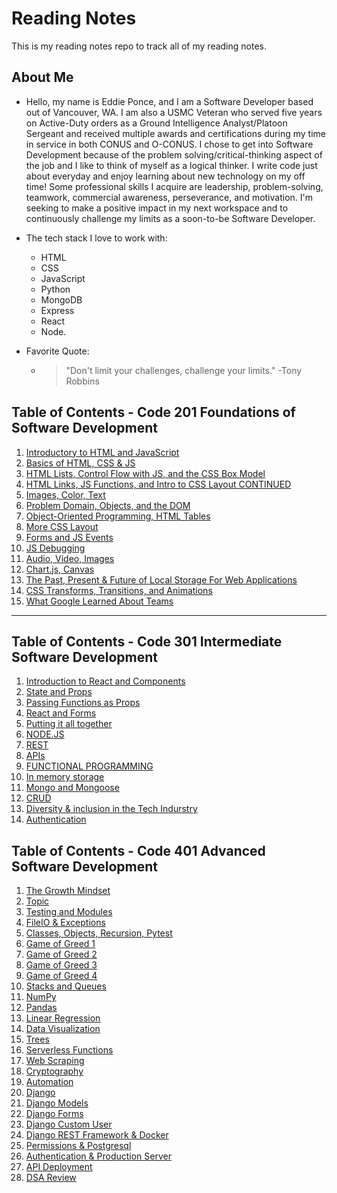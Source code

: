 # Reading Notes

This is my reading notes repo to track all of my reading notes.

## About Me
- Hello, my name is Eddie Ponce, and I am a Software Developer based out of Vancouver, WA. I am also a USMC Veteran who served five years on Active-Duty orders as a Ground Intelligence Analyst/Platoon Sergeant and received multiple awards and certifications during my time in service in both CONUS and O-CONUS. I chose to get into Software Development because of the problem solving/critical-thinking aspect of the job and I like to think of myself as a logical thinker. I write code just about everyday and enjoy learning about new technology on my off time! Some professional skills I acquire are leadership, problem-solving, teamwork, commercial awareness, perseverance, and motivation. I'm seeking to make a positive impact in my next workspace and to continuously challenge my limits as a soon-to-be Software Developer.

- The tech stack I love to work with: 
  * HTML
  * CSS
  * JavaScript
  * Python
  * MongoDB
  * Express
  * React
  * Node.

 - Favorite Quote:
   * > "Don't limit your challenges, challenge your limits." -Tony Robbins


## Table of Contents - Code 201 Foundations of Software Development
1. [Introductory to HTML and JavaScript](class-01.md)
2. [Basics of HTML, CSS & JS](class-02.md)
3. [HTML Lists, Control Flow with JS, and the CSS Box Model](class-03.md)
4. [HTML Links, JS Functions, and Intro to CSS Layout CONTINUED](class-04.md)
5. [Images, Color, Text](class-05.md)
6. [Problem Domain, Objects, and the DOM](class-06.md)
7. [Object-Oriented Programming, HTML Tables](class-07.md)
8. [More CSS Layout](class-08.md) 
9. [Forms and JS Events](class-09.md)
10. [JS Debugging](class-10.md)
11. [Audio, Video, Images](class-11.md)
12. [Chart.js, Canvas](class-12.md)
13. [The Past, Present & Future of Local Storage For Web Applications](class-13.md)
14. [CSS Transforms, Transitions, and Animations](class-14a.md)
15. [What Google Learned About Teams](class-14b.md)

***

## Table of Contents - Code 301 Intermediate Software Development
1. [Introduction to React and Components](301-class-01.md)
2. [State and Props](301-class-02.md)
3. [Passing Functions as Props](301-class-03.md)
4. [React and Forms](301-class-04.md)
5. [Putting it all together](301-class-05.md)
6. [NODE.JS](301-class-06.md)
7. [REST](301-class-07.md)
8. [APIs](301-class-08.md)
9. [FUNCTIONAL PROGRAMMING](301-class-09.md)
10. [In memory storage](301-class-10.md)
11. [Mongo and Mongoose](301-class-11.md)
12. [CRUD](301-class-12.md)
13. [Diversity & inclusion in the Tech Indurstry](301-class-13.md)
14. [Authentication](301-class-14.md)

## Table of Contents - Code 401 Advanced Software Development
1. [The Growth Mindset](401-growth-mindset.md)
2. [Topic](401-class-01.md)
3. [Testing and Modules](401-class-02.md)
4. [FileIO & Exceptions](401-class-03.md)
5. [Classes, Objects, Recursion, Pytest](401-class-04.md)
6. [Game of Greed 1](401-class-06.md)
7. [Game of Greed 2](401-class-07.md)
8. [Game of Greed 3](401-class-08.md)
9. [Game of Greed 4](401-class-09.md)
10. [Stacks and Queues](401-class-10.md)
11. [NumPy](401-class-11.md)
12. [Pandas](401-class-12.md)
13. [Linear Regression](401-class-13.md)
14. [Data Visualization](401-class-14.md)
15. [Trees](401-class-15.md)
16. [Serverless Functions](401-class-16.md)
17. [Web Scraping](401-class-17.md)
18. [Cryptography](401-class-18.md)
19. [Automation](401-class-19.md)
20. [Django](401-class-20.md)
21. [Django Models](401-class-27.md)
22. [Django Forms](401-class-28.md)
23. [Django Custom User](401-class-29.md)
24. [Django REST Framework & Docker](401-class-31.md)
25. [Permissions & Postgresql](401-class-32.md)
26. [Authentication & Production Server](401-class-33.md)
27. [API Deployment](401-class-34.md)
28. [DSA Review](401-class-36.md)
